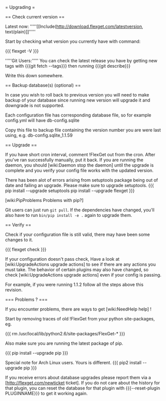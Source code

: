 = Upgrading =

== Check current version ==


Latest now: '''''[[Include(http://download.flexget.com/latestversion, text/plain)]]'''''

Start by checking what version you currently have with command:

{{{
flexget -V
}}}

'''''Git Users:''''' You can check the latest release you have by getting new tags with {{{git fetch --tags}}} then running {{{git describe}}}

Write this down somewhere.

== Backup database(s) (optional) ==

In case you wish to roll back to previous version you will need to make backup of your database since running new version will upgrade it and downgrade is not supported.

Each configuration file has corresponding database file, so for example config.yml will have db-config.sqlite

Copy this file to backup file containing the version number you are were last using, e.g. db-config.sqlite_1.1.59

== Upgrade ==

If you have short cron interval, comment !FlexGet out from the cron. After you've ran successfully manually, put it back. If you are running the daemon, you should [wiki:Daemon stop the daemon] until the upgrade is complete and you verify your config file works with the updated version.

There has been alot of errors arising from setuptools package being out of date and failing an upgrade.
Please make sure to upgrade setuptools.
{{{
pip install --upgrade setuptools
pip install --upgrade flexget
}}}

[wiki:PipProblems Problems with pip?]

Git users can just run `git pull`. If the dependencies have changed, you'll also have to run `bin/pip install -e .` again to upgrade them.

== Verify ==

Check if your configuration file is still valid, there may have been some changes to it.

{{{
flexget check
}}}

If your configuration doesn't pass check, Have a look at [wiki:UpgradeActions upgrade actions] to see if there are any actions you must take. The behavior of certain plugins may also have changed, so check [wiki:UpgradeActions upgrade actions] even if your config is passing.

For example, if you were running 1.1.2 follow all the steps above this revision.

=== Problems ? ===

If you encounter problems, there are ways to get [wiki:NeedHelp help] !

Start by removing traces of old !FlexGet from your python site-packages, eg.

{{{
rm /usr/local/lib/python2.6/site-packages/FlexGet-*
}}}

Also make sure you are running the latest package of pip.

{{{
pip install --upgrade pip
}}}

Special note for Arch Linux users. Yours is different.
{{{
pip2 install --upgrade pip
}}}

If you receive errors about database upgrades please report them via a [http://flexget.com/newticket ticket]. If you do not care about the history for that plugin, you can reset the database for that plugin with {{{--reset-plugin PLUGINNAME}}} to get it working again.